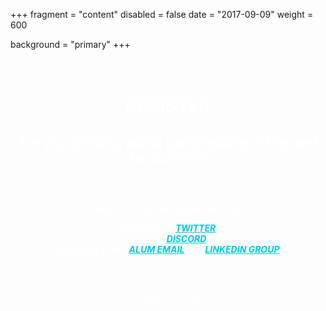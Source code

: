 +++
fragment = "content"
disabled = false
date = "2017-09-09"
weight = 600

background = "primary"
+++
<p style="padding-top: 20px;"><center><h1 style="color:#ffffff;"><b>REGISTER</b></h1>
<h2 style="color:#ffffff;"><b>Are you thinking about participating in the next hackathon?</b></h2></p>
<h5 style="color:#ffffff; text-align: center;">  

<!-- <div class="row" style="padding-top: 20px; pa">
  <div class="col-sm-6" align="center" style="padding-top: 20px">
  	<b>HackHPC@ADMI Virtual Hackathon</b><br>
  	March 31st - April 4th<br>
  	Register: <a href="/hack_admi" style='color:#00c9dc'>HERE</a><br>
  	Trainings: <a href="/hack_admi" style='color:#00c9dc'>HERE</a><br>
  	HackHPC@ADMI Hack Hub: <a href="https://hackhpc.github.io/ADMI22/" style="color:#00c9dc">HERE</a>
  </div> -->
  <div class="col-sm-12" align="center" style="padding-top: 20px">
<h5 style="color:#ffffff; text-align: center;"><b>To stay up to date on Hackathon events:</b>  

Follow us on <a href="https://twitter.com/ccloudhack" style="color:#00c9dc">TWITTER</a>  
Join our <a href="https://discord.gg/UrXfQsqsdG" style="color:#00c9dc">DISCORD</a>  
Subscribe to our <a href="/pasthacks/#email_form" style="color:#00c9dc">ALUM EMAIL</a> and <a href="https://www.linkedin.com/groups/8859728/" style="color:#00c9dc">LINKEDIN GROUP</a>
</center></h5></p>
<!-- <center><h5>Check back soon for more Hackathon news, Follow us on <a href="https://twitter.com/ccloudhack" style="color:#00c9dc">Twitter</a>, and check out <a href="/pasthacks" style="color:#00c9dc">Past 
Hacks</a></h5></center> -->
</div>
</div>
<div class="row">
<!-- 	<div class="col-sm-6"> -->
<!-- <center><h5><u>July 8: Meet&Greet <br> July 9 - 12: Hackathon</u></h5></center>

<center><h2 style="padding-top: 10px"><b>HackHPC@PEARC21</b></h2></center>
<p><center><a href="https://pearc.acm.org/pearc21/"><img  src="/images/PEARC21_Logo_Black.png" alt="Click for redirect" style="height: 80px;"></a></center></p> -->

<!-- <center><h6>For more information on HPC IN THE CITY click <a href="/hpc" style="color:#00c9dc">HERE</a> </h6></center>

<center><h6>Check out the results of HackHPC@PEARC21 <br> on the <a href="/pasthacks" style="color:#00c9dc">past hacks</a> page!</h6></center>

<br>
<br>
</div> -->
<!-- <center><h6>Student registration is closed for HPC in the City Hackathon</h6></center> -->

<!-- <center><h6>Follow us on Twitter for updates during HPC in the City Hackaton</h6></center> -->

<!-- <center><h6><a href="/hpc" style="color:#00c9dc">SCHEDULE</a> of HPC in the City events</h6></center>
<br> -->
<!-- <div class="col-sm-12" style="color:#ffffff;">
	<center><h5><u>November 4: Meet&Greet <br> November 5 - 8: Hackathon</u></h5></center>
	<center><h2 style="padding-top: 10px"><b>HPC in the City@SC21</b></h2></center>
	<p><center><a href="https://sc21.supercomputing.org/"><img  src="/images/sc21-logo_ROUND_Ver_02.png" alt="Click for redirect" style="height: 200px;"></a></center></p>

<center><h6>For more information on HPC IN THE CITY click <a href="/hpc" style="color:#00c9dc">HERE</a> </h6></center>

<center><h6>Click here to register as a <a href="https://forms.gle/tJEp3yDQf9ZuXsrB9" style="color:#00c9dc">HACKER</a></h6></center>

<center><h6>Click here to register as a <a href="https://forms.gle/tJEp3yDQf9ZuXsrB9" style="color:#00c9dc">MENTOR/SUPPORT</a></h6></center>
</div> -->
</div>
<!-- <center><h6>Student registration is closed for HPC in the City Hackathon</h6></center> -->
<br>

<!-- <center><h6 style="color:#ffffff;">Follow us on Twitter for updates!</h6></center> -->
<center><h6 style="color:#ffffff;">Happy Hacking!</h6></center>
<!-- <center><h6><a href="/hpc" style="color:#00c9dc">SCHEDULE</a> of HPC in the City events</h6></center> -->

<!-- <center><h2 style="padding-top: 30px;"><u>Recent Hackathons:</u></h2></center>
<center><h4 style="padding-top: 10px"><b>HPC in the City Hackathon</b></h4></center>
<p><center><a href="https://sc20.supercomputing.org/"><img  src="/images/HPCinthecity.png" alt="Click for redirect" style="width: 35%;"></a></center></p>
<center><h6>Check out the <a href="/pasthacks" style="color:#00c9dc"><b>RESULTS</b></a> of the HPC in the City Hackathon</h6></center>
<center><h6>Click here for more information on <a href="/hpc" style="color:#00c9dc">HPC in the City Hackathon</a></h6></center>

<center><h4 style="padding-top: 10px;"><b>Hack@</b></h4></center>
<p><center><a href="https://pearc.acm.org/pearc20/"><img  src="/images/pearc2020logo4.png" alt="Click for redirect" style="width: 15%;"></a></center></p>

<center><h6>Check out the <a href="/pasthacks" style="color:#00c9dc"><b>RESULTS</b></a> of the HACK@PEARC virtual hackathon!</h6></center>

<center><h6>Click here for more information on <a href="https://sciencegateways.org/engage/hackathon" target="_blank" style="color:#00c9dc"><b>Hackathon@PEARC20</b></a></h6></center> -->
